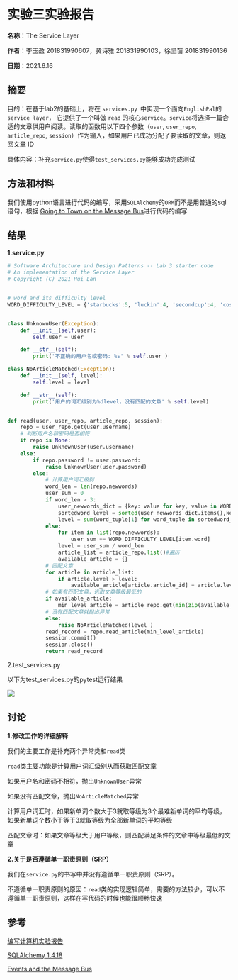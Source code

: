 # 实验三实验报告

**名称**：The Service Layer

**作者**：李玉盈 201831990607，黄诗雅 201831990103，徐坚苗 201831990136

**日期**：2021.6.16

## 摘要

目的：在基于lab2的基础上，将在 `services.py `中实现一个面向`EnglishPal`的`service layer`， 它提供了一个叫做 `read` 的核心`service`。`service`将选择一篇合适的文章供用户阅读。读取的函数用以下四个参数（`user`, `user_repo`,` article_repo`, `session`）作为输入，如果用户已成功分配了要读取的文章，则返回文章 ID

具体内容：补充`service.py`使得`test_services.py`能够成功完成测试

## 方法和材料

我们使用python语言进行代码的编写，采用`SQLAlchemy`的`ORM`而不是用普通的sql语句，根据 [Going to Town on the Message Bus](https://www.cosmicpython.com/book/chapter_09_all_messagebus.html)进行代码的编写

## 结果

**1.service.py**

```python
# Software Architecture and Design Patterns -- Lab 3 starter code
# An implementation of the Service Layer
# Copyright (C) 2021 Hui Lan


# word and its difficulty level
WORD_DIFFICULTY_LEVEL = {'starbucks':5, 'luckin':4, 'secondcup':4, 'costa':3, 'timhortons':3, 'frappuccino':6}


class UnknownUser(Exception):
    def __init__(self,user):
        self.user = user

    def __str__(self):
        print('不正确的用户名或密码: %s' % self.user )

class NoArticleMatched(Exception):
    def __init__(self, level):
        self.level = level

    def __str__(self):
        print('用户的词汇级别为%dlevel，没有匹配的文章' % self.level)


def read(user, user_repo, article_repo, session):
    repo = user_repo.get(user.username)
    # 判断用户名和密码是否相符
    if repo is None:
        raise UnknownUser(user.username)
    else:
        if repo.password != user.password:
            raise UnknownUser(user.password)
        else:
            # 计算用户词汇级别
            word_len = len(repo.newwords)
            user_sum = 0
            if word_len > 3:
                user_newwords_dict = {key: value for key, value in WORD_DIFFICULTY_LEVEL.items() if key in repo.newwords}
                sortedword_level = sorted(user_newwords_dict.items(),key=lambda item:item[1],reverse=True)[:3]
                level = sum(word_tuple[1] for word_tuple in sortedword_level) / 3
            else:
                for item in list(repo.newwords):
                    user_sum += WORD_DIFFICULTY_LEVEL[item.word]
                level = user_sum / word_len
                article_list = article_repo.list()#遍历
                available_article = {}
            # 匹配文章
            for article in article_list:
                if article.level > level:
                    available_article[article.article_id] = article.level
            # 如果有匹配文章，选取文章等级最低的
            if available_article:
                min_level_article = article_repo.get(min(zip(available_article.values(), available_article.keys())) [1])# La最小级
            # 没有匹配文章就抛出异常
            else:
                raise NoArticleMatched(level )
            read_record = repo.read_article(min_level_article)
            session.commit()
            session.close()
            return read_record
```

2.test_services.py

以下为test_services.py的pytest运行结果

![](https://ftp.bmp.ovh/imgs/2021/06/da48b2ecad113448.png)

## 讨论

**1.修改工作的详细解释**

我们的主要工作是补充两个异常类和`read`类

`read`类主要功能是计算用户词汇级别从而获取匹配文章

如果用户名和密码不相符，抛出`UnknownUser`异常

如果没有匹配文章，抛出`NoArticleMatched`异常

计算用户词汇时，如果新单词个数大于3就取等级为3个最难新单词的平均等级，如果新单词个数小于等于3就取等级为全部新单词的平均等级

匹配文章时：如果文章等级大于用户等级，则匹配满足条件的文章中等级最低的文章

**2.关于是否遵循单一职责原则（SRP）**

我们在`service.py`的书写中并没有遵循单一职责原则（SRP）。

不遵循单一职责原则的原因：`read`类的实现逻辑简单，需要的方法较少，可以不遵循单一职责原则，这样在写代码的时候也能很顺畅快速

## 参考

[编写计算机实验报告](https://thehackpost.com/a-brief-guide-how-to-write-a-computer-science-lab-report.html)

[SQLAlchemy 1.4.18](https://pypi.org/project/SQLAlchemy/)

[Events and the Message Bus](https://www.cosmicpython.com/book/chapter_08_events_and_message_bus.html)